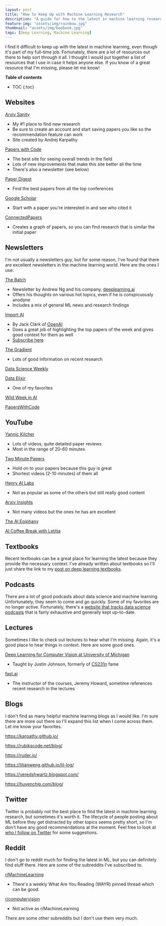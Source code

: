 ```yaml
---
layout: post
title: "How to Keep Up with Machine Learning Research"
description: "A guide for how to the latest in machine learning research"
feature-img: "assets/img/rainbow.jpg"
thumbnail: "assets/img/boobook.jpg"
tags: [Deep Learning, Machine Learning]
---
```



I find it difficult to keep up with the latest in machine learning, even though it's part of my full-time job. Fortunately, there are a lot of resources out there to help sort through it all. I thought I would put together a list of resources that I use in case it helps anyone else. If you know of a great resource that I'm missing, please let me know!

<b>Table of contents</b>
* TOC
{:toc}

## Websites

[Arxiv Sanity](http://www.arxiv-sanity.com/)

* My #1 place to find new research
* Be sure to create an account and start saving papers you like so the recommendation feature can work
* Site created by Andrej Karpathy

[Papers with Code](https://paperswithcode.com/)
* The best site for seeing overall trends in the field
* Lots of new improvements that make this site better all the time
* There's also a newsletter (see below)

[Paper Digest](https://www.paperdigest.org/best-paper-digest/)
* Find the best papers from all the top conferences

[Google Scholar](https://scholar.google.com/)
* Start with a paper you're interested in and see who cited it

[ConnectedPapers](https://www.connectedpapers.com/)
* Creates a graph of papers, so you can find research that is similar the initial paper

## Newsletters

I'm not usually a newsletters guy, but for some reason, I've found that there are excellent newsletters in the machine learning world. Here are the ones I use:

[The Batch](https://www.deeplearning.ai/thebatch/)
* Newsletter by Andrew Ng and his company, [deeplearning.ai](https://www.deeplearning.ai/)
* Offers his thoughts on various hot topics, even if he is conspicuously anodyne
* Includes a mix of general ML news and research findings

[Import AI](https://jack-clark.net/)
* By Jack Clark of [OpenAI](https://openai.com/)
* Does a great job of highlighting the top papers of the week and gives good context for them as well
* [Subscribe here](https://us13.campaign-archive.com/home/?u=67bd06787e84d73db24fb0aa5&id=6c9d98ff2c)

[The Gradient](https://thegradientpub.substack.com/)
* Lots of good information on recent research

[Data Science Weekly](https://www.datascienceweekly.org/)

[Data Elixir](https://dataelixir.com/)
* One of my favorites

[Wild Week in AI](http://www.wildml.com/newsletter/)

[PapersWithCode](https://paperswithcode.com/newsletter/)


## YouTube

[Yannic Kilcher](https://www.youtube.com/c/YannicKilcher)
* Lots of videos, quite detailed paper reviews
* Most in the range of 20-60 minutes

[Two Minute Papers](https://www.youtube.com/c/K%C3%A1rolyZsolnai)
* Hold on to your papers because this guy is great
* Shortest videos (2-10 minutes) of them all

[Henry AI Labs](https://www.youtube.com/channel/UCHB9VepY6kYvZjj0Bgxnpbw)
* Not as popular as some of the others but still really good content

[Arxiv Insights](https://www.youtube.com/c/ArxivInsights)
* Not many videos but the ones he has are excellent

[The AI Epiphany](https://www.youtube.com/c/TheAIEpiphany)

[AI Coffee Break with Letitia](https://www.youtube.com/c/AICoffeeBreak)

## Textbooks

Recent textbooks can be a great place for learning the latest because they provide the necessary context. I've already written about textbooks so I'll just share the link to my [post on deep learning textbooks](https://jss367.github.io/free-deep-learning-textbooks.html).

## Podcasts

There are a lot of good podcasts about data science and machine learning. Unfortunately, they seem to come and go quickly. Some of my favorites are no longer active. Fortunately, there's a [website that tracks data science podcasts](https://dspods.netlify.app/) that is fairly exhaustive and generally kept up-to-date.

## Lectures

Sometimes I like to check out lectures to hear what I'm missing. Again, it's a good place to hear things in context. Here are some good ones.

[Deep Learning for Computer Vision at University of Michigan](https://www.youtube.com/playlist?list=PL5-TkQAfAZFbzxjBHtzdVCWE0Zbhomg7r)
* Taught by Justin Johnson, formerly of [CS231n](http://cs231n.stanford.edu/) fame

[fast.ai](https://www.fast.ai/)
* The instructor of the courses, Jeremy Howard, sometime references recent research in the lectures

## Blogs

I don't find as many helpful machine learning blogs as I would like. I'm sure there are more out there so I'll expand this list when I come across them. Let me know your favorites.

<https://karpathy.github.io/>

<https://rubikscode.net/blog/>

<https://ruder.io/>

<https://lilianweng.github.io/lil-log/>

<https://veredshwartz.blogspot.com/>

<https://huyenchip.com/blog/>

## Twitter

Twitter is probably not the best place to find the latest in machine learning research, but sometimes it's worth it. The lifecycle of people posting about ML before they get distracted by other topics seems pretty short, so I'm don't have any good recommendations at the moment. Feel free to look at [who I follow on Twitter](https://twitter.com/JuliusSimonelli/following) for some suggestions.
## Reddit

I don't go to reddit much for finding the latest in ML, but you can definitely find stuff there. Here are some of the subreddits I've subscribed to.

[r/MachineLearning](https://www.reddit.com/r/MachineLearning/)
* There's a weekly What Are You Reading (WAYR) pinned thread which can be good.

[r/computervision](https://www.reddit.com/r/computervision/)
* Not active as r/MachineLearning

There are some other subreddits but I don't use them very much.

